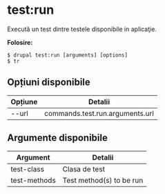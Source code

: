 # test:run
Execută un test dintre testele disponibile in aplicaţie.

**Folosire:**
```
$ drupal test:run [arguments] [options]
$ tr  
```

## Opțiuni disponibile
Opțiune | Detalii
-------|-------------
--url | commands.test.run.arguments.url

## Argumente disponibile
Argument | Detalii
---------|-------------
test-class | Clasa de test
test-methods | Test method(s) to be run
